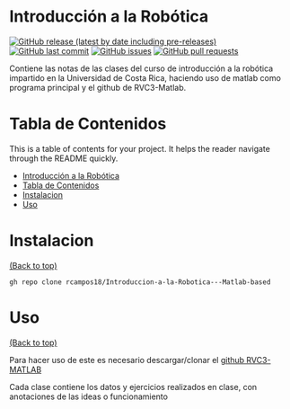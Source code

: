 
# Introducción a la Robótica

[![GitHub release (latest by date including pre-releases)](https://img.shields.io/github/v/release/rcampos18/Introduccion-a-la-Robotica---Matlab-based?include_prereleases)](https://img.shields.io/github/v/release/rcampos18/Introduccion-a-la-Robotica---Matlab-based?include_prereleases)
[![GitHub last commit](https://img.shields.io/github/last-commit/rcampos18/Introduccion-a-la-Robotica---Matlab-based)](https://img.shields.io/github/last-commit/rcampos18/Introduccion-a-la-Robotica---Matlab-based)
[![GitHub issues](https://img.shields.io/github/issues-raw/rcampos18/Introduccion-a-la-Robotica---Matlab-based)](https://img.shields.io/github/issues-raw/rcampos18/Introduccion-a-la-Robotica---Matlab-based)
[![GitHub pull requests](https://img.shields.io/github/issues-pr/rcampos18/Introduccion-a-la-Robotica---Matlab-based)](https://img.shields.io/github/issues-pr/rcampos18/Introduccion-a-la-Robotica---Matlab-based)

Contiene las notas de las clases  del curso de introducción a la robótica impartido en la Universidad de Costa Rica, haciendo uso de matlab como programa principal y el github de RVC3-Matlab.

# Tabla de Contenidos

This is a table of contents for your project. It helps the reader navigate through the README quickly.
- [Introducción a la Robótica](https://github.com/rcampos18/Introduccion-a-la-Robotica---Matlab-based/tree/main#introducci%C3%B3n-a-la-rob%C3%B3tica)
- [Tabla de Contenidos](https://github.com/rcampos18/Introduccion-a-la-Robotica---Matlab-based/tree/main#tabla-de-contenidos)
- [Instalacion](https://github.com/rcampos18/Introduccion-a-la-Robotica---Matlab-based/tree/main#instalacion)
- [Uso](https://github.com/rcampos18/Introduccion-a-la-Robotica---Matlab-based/tree/main#uso)



# Instalacion
[(Back to top)](https://github.com/rcampos18/Introduccion-a-la-Robotica---Matlab-based/tree/main#tabla-de-contenidos)

```shell
gh repo clone rcampos18/Introduccion-a-la-Robotica---Matlab-based
```

# Uso
[(Back to top)](https://github.com/rcampos18/Introduccion-a-la-Robotica---Matlab-based/tree/main#tabla-de-contenidos)

Para hacer uso de este es necesario descargar/clonar el [github RVC3-MATLAB](https://github.com/petercorke/RVC3-MATLAB)

Cada clase contiene los datos y ejercicios realizados en clase, con anotaciones de las ideas o funcionamiento

